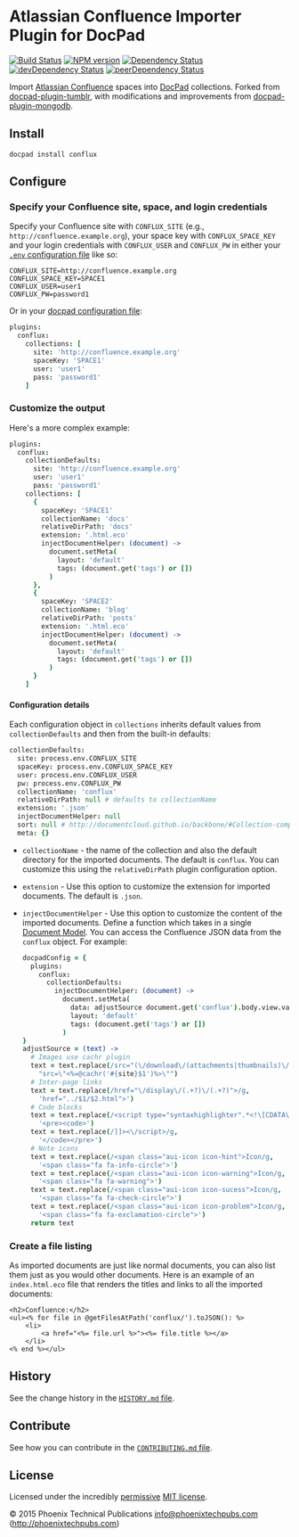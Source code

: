 # Atlassian Confluence Importer Plugin for DocPad

<!-- BADGES/ -->

[![Build Status](http://img.shields.io/travis-ci/phoenixtechpubs/docpad-plugin-conflux.png?branch=master)](http://travis-ci.org/phoenixtechpubs/docpad-plugin-conflux "Check this project's build status on TravisCI")
[![NPM version](http://badge.fury.io/js/docpad-plugin-conflux.png)](https://npmjs.org/package/docpad-plugin-conflux "View this project on NPM")
[![Dependency Status](https://david-dm.org/phoenixtechpubs/docpad-plugin-conflux.svg)](https://david-dm.org/phoenixtechpubs/docpad-plugin-conflux)
[![devDependency Status](https://david-dm.org/phoenixtechpubs/docpad-plugin-conflux/dev-status.svg)](https://david-dm.org/phoenixtechpubs/docpad-plugin-conflux#info=devDependencies)
[![peerDependency Status](https://david-dm.org/phoenixtechpubs/docpad-plugin-conflux/peer-status.svg)](https://david-dm.org/phoenixtechpubs/docpad-plugin-conflux#info=peerDependencies)

<!-- /BADGES -->

Import
[Atlassian Confluence](https://www.atlassian.com/software/confluence/)
spaces into [DocPad](http://docpad.org) collections.  Forked from
[docpad-plugin-tumblr](https://github.com/docpad/docpad-plugin-tumblr/),
with modifications and improvements from
[docpad-plugin-mongodb](https://github.com/nfriedly/docpad-plugin-mongodb/).

## Install

```
docpad install conflux
```

## Configure

### Specify your Confluence site, space, and login credentials

Specify your Confluence site with `CONFLUX_SITE` (e.g.,
`http://confluence.example.org`), your space key with
`CONFLUX_SPACE_KEY` and your login credentials with `CONFLUX_USER` and
`CONFLUX_PW` in either your
[`.env` configuration file](http://docpad.org/docs/config#environment-configuration-file)
like so:

```
CONFLUX_SITE=http://confluence.example.org
CONFLUX_SPACE_KEY=SPACE1
CONFLUX_USER=user1
CONFLUX_PW=password1
```

Or in your [docpad configuration file](http://docpad.org/docs/config):

``` coffee
plugins:
  conflux:
    collections: [
      site: 'http://confluence.example.org'
      spaceKey: 'SPACE1'
      user: 'user1'
      pass: 'password1'
    ]
```

### Customize the output

Here's a more complex example:

``` coffee
plugins:
  conflux:
    collectionDefaults:
      site: 'http://confluence.example.org'
      user: 'user1'
      pass: 'password1'
    collections: [
      {
        spaceKey: 'SPACE1'
        collectionName: 'docs'
        relativeDirPath: 'docs'
        extension: '.html.eco'
        injectDocumentHelper: (document) ->
          document.setMeta(
            layout: 'default'
            tags: (document.get('tags') or [])
          )
      },
      {
        spaceKey: 'SPACE2'
        collectionName: 'blog'
        relativeDirPath: 'posts'
        extension: '.html.eco'
        injectDocumentHelper: (document) ->
          document.setMeta(
            layout: 'default'
            tags: (document.get('tags') or [])
          )
      }
    ]
```

#### Configuration details

Each configuration object in `collections` inherits default values
from `collectionDefaults` and then from the built-in defaults:

``` coffee
collectionDefaults:
  site: process.env.CONFLUX_SITE
  spaceKey: process.env.CONFLUX_SPACE_KEY
  user: process.env.CONFLUX_USER
  pw: process.env.CONFLUX_PW
  collectionName: 'conflux'
  relativeDirPath: null # defaults to collectionName
  extension: '.json'
  injectDocumentHelper: null
  sort: null # http://documentcloud.github.io/backbone/#Collection-comparator
  meta: {}
```

- `collectionName` - the name of the collection and also the default
  directory for the imported documents.  The default is `conflux`. You
  can customize this using the `relativeDirPath` plugin configuration
  option.

- `extension` - Use this option to customize the extension for
  imported documents.  The default is `.json`.

- `injectDocumentHelper` - Use this option to customize the content of
  the imported documents.  Define a function which takes in a single
  [Document Model](https://github.com/bevry/docpad/blob/master/src/lib/models/document.coffee).
  You can access the Confluence JSON data from the `conflux` object.  For example:

  ``` coffee
  docpadConfig = {
    plugins:
      conflux:
        collectionDefaults:
          injectDocumentHelper: (document) ->
            document.setMeta(
              data: adjustSource document.get('conflux').body.view.value
              layout: 'default'
              tags: (document.get('tags') or [])
            )
  }
  adjustSource = (text) ->
    # Images use cachr plugin
    text = text.replace(/src="(\/download\/(attachments|thumbnails)\/.+?)"/g,
      "src=\"<%=@cachr('#{site}$1')%>\"")
    # Inter-page links
    text = text.replace(/href="\/display\/(.+?)\/(.+?)">/g,
      'href="../$1/$2.html">')
    # Code blocks
    text = text.replace(/<script type="syntaxhighlighter".*<!\[CDATA\[/g,
      '<pre><code>')
    text = text.replace(/]]><\/script>/g,
      '</code></pre>')
    # Note icons
    text = text.replace(/<span class="aui-icon icon-hint">Icon/g,
      '<span class="fa fa-info-circle">')
    text = text.replace(/<span class="aui-icon icon-warning">Icon/g,
      '<span class="fa fa-warning">')
    text = text.replace(/<span class="aui-icon icon-sucess">Icon/g,
      '<span class="fa fa-check-circle">')
    text = text.replace(/<span class="aui-icon icon-problem">Icon/g,
      '<span class="fa fa-exclamation-circle">')
    return text
  ```

### Create a file listing

As imported documents are just like normal documents, you can also
list them just as you would other documents.  Here is an example of an
`index.html.eco` file that renders the titles and links to all the
imported documents:

``` erb
<h2>Confluence:</h2>
<ul><% for file in @getFilesAtPath('conflux/').toJSON(): %>
	<li>
		<a href="<%= file.url %>"><%= file.title %></a>
	</li>
<% end %></ul>
```

<!-- HISTORY/ -->

## History

See the change history in the
[`HISTORY.md` file](https://github.com/phoenixtechpubs/docpad-plugin-conflux/blob/master/HISTORY.md#files).

<!-- /HISTORY -->

<!-- CONTRIBUTE/ -->

## Contribute

See how you can contribute in the
[`CONTRIBUTING.md` file](https://github.com/phoenixtechpubs/docpad-plugin-conflux/blob/master/CONTRIBUTING.md#files).

<!-- /CONTRIBUTE -->

<!-- BACKERS/ -->

<!-- /BACKERS -->

<!-- LICENSE/ -->

## License

Licensed under the incredibly
[permissive](http://en.wikipedia.org/wiki/Permissive_free_software_licence)
[MIT license](http://creativecommons.org/licenses/MIT/).

&copy; 2015 Phoenix Technical Publications <info@phoenixtechpubs.com>
(http://phoenixtechpubs.com)

<!-- /LICENSE -->


